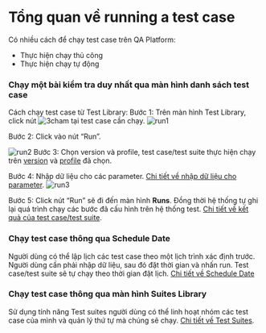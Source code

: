 # Tổng quan về running a test case
Có nhiều cách để chạy test case trên QA Platform:
- Thực hiện chạy thủ công 
- Thực hiện chạy tự động

### Chạy một bài kiểm tra duy nhất qua màn hình danh sách test case
Cách chạy test case từ Test Library:
Bước 1:	Trên màn hình Test Library, click nút ![3cham](https://user-images.githubusercontent.com/105435351/197490871-756491bf-bdbc-460f-9a51-9b27ed4240c7.png)   tại test case cần chạy.
![run1](https://user-images.githubusercontent.com/105435351/197713158-a21218ad-fa7e-40c1-961f-2fefeace945b.png)

Bước 2:	Click vào nút “Run”.

![run2](https://user-images.githubusercontent.com/105435351/197713499-745de154-2508-4ce3-93cd-a235d80b357d.png)
Bước 3:	Chọn version và profile, test case/test suite thực hiện chạy trên [version](https://github.com/quynh-dn/QA-Platform/blob/main/7.3%20Version.md) và [profile](https://github.com/quynh-dn/QA-Platform/blob/main/7.4%20Profile.md) đã chọn. 

Bước 4:	Nhập dữ liệu cho các parameter. [Chi tiết về nhập dữ liệu cho parameter](https://github.com/quynh-dn/QA-Platform/blob/main/3.2%20C%C3%A1c%20c%C3%A1ch%20nh%E1%BA%ADp%20li%E1%BB%87u%20cho%20parameter.md).
![run3](https://user-images.githubusercontent.com/105435351/197713682-69137157-6aa1-4544-9e9d-56d549cc1e7f.png)

Bước 5:	Click nút “Run” sẽ đi đến màn hình **Runs**. Đồng thời hệ thống tự ghi lại quá trình chạy các bước đã cấu hình trên hệ thống test. [Chi tiết về kết quả của test case/test suite](https://github.com/quynh-dn/QA-Platform/blob/main/4.2%20Man%20hinh%20chay%20thuc%20thi.md).

### Chạy test case thông qua Schedule Date
Người dùng có thể lập lịch các test case theo một lịch trình xác định trước. Người dùng cần phải nhập dữ liệu, sau đó đặt thời gian và nhấn run. Test case/test suite sẽ tự chạy theo thời gian đặt lịch. [Chi tiết về Schedule Date](https://github.com/quynh-dn/QA-Platform/blob/main/3.3%20Schedule%20Date.md)

### Chạy test case thông qua màn hình Suites Library
Sử dụng tính năng Test suites người dùng có thể linh hoạt nhóm các test case của mình và quản lý thứ tự mà chúng sẽ chạy. [Chi tiết về Test Suites](https://github.com/quynh-dn/QA-Platform/blob/main/5.3%20Suites.md#ch%E1%BA%A1y-test-case).
